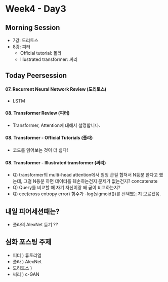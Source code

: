 # Week4 - Day3

## Morning Session
- 7강: 도리토스
- 8강: 피터
  - Official tutorial: 폴라
  - Illustrated transformer: 써리

## Today Peersession
#### 07. Recurrent Neural Network Review (도리토스)
  - LSTM
#### 08. Transformer Review (피터)
  - Transformer, Attention에 대해서 설명합니다. 

#### 08. Transformer - Official Tutorials (폴라)
  - 코드를 읽어보는 것이 더 쉽다!

#### 08. Transformer - Illustrated transformer (써리)
  - Q) transformer의 multi-head attention에서 엄청 큰걸 합쳐서 N등분 한다고 했는데, 그걸 N등분 하면 데이터를 훼손하는건지 문제가 없는건지? concatenate
  - Q) Query를 비교할 때 자기 자신이랑 왜 굳이 비교하는지?
  - Q) cee(cross entropy error) 함수가 -log(sigmoid())를 선택했는지 모르겠음.

## 내일 피어세션때는?
  - 폴라의 AlexNet 듣기 ??

## 심화 포스팅 주제
  - 피터 ) 튜토리얼
  - 폴라 ) AlexNet
  - 도리토스 ) 
  - 써리 ) c-GAN